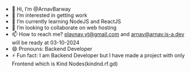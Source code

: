 - 👋 Hi, I’m @ArnavBarway
- 👀 I’m interested in getting work
- 🌱 I’m currently learning NodeJS and ReactJS
- 💞️ I’m looking to collaborate on web hosting
- 📫 How to reach me? playnav.yt@gmail.com and arnav@arnav.is-a.dev will be ready at 03-10-2024
- 😄 Pronouns: Backend Developer
- ⚡ Fun fact: I am Backend Developer but I have made a project with only Frontend which is Kind Nodes(kindnd.rf.gd)

<!---
ArnavBarway/ArnavBarway is a ✨ special ✨ repository because its `README.md` (this file) appears on your GitHub profile.
You can click the Preview link to take a look at your changes.
--->
